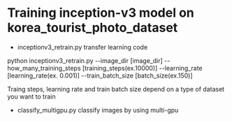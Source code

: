 # Training inception-v3 model on korea_tourist_photo_dataset

- inceptionv3_retrain.py 
transfer learning code

python inceptionv3_retrain.py --image_dir [image_dir] --how_many_training_steps [training_steps(ex.10000)] --learning_rate [learning_rate(ex. 0.001)] --train_batch_size [batch_size(ex.150)]

Traing steps, learning rate and train batch size depend on a type of dataset you want to train

- classify_multigpu.py 
classify images by using multi-gpu
